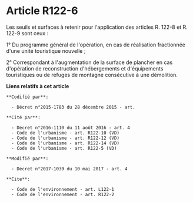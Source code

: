 # Article R122-6

Les seuils et surfaces à retenir pour l'application des articles R. 122-8 et R. 122-9 sont ceux :

1° Du programme général de l'opération, en cas de réalisation fractionnée d'une unité touristique nouvelle ;

2° Correspondant à l'augmentation de la surface de plancher en cas d'opération de reconstruction d'hébergements et
d'équipements touristiques ou de refuges de montagne consécutive à une démolition.

**Liens relatifs à cet article**

	**Codifié par**:

	  - Décret n°2015-1783 du 28 décembre 2015 - art.

	**Cité par**:

	  - Décret n°2016-1110 du 11 août 2016 - art. 4
	  - Code de l'urbanisme - art. R122-10 (VD)
	  - Code de l'urbanisme - art. R122-12 (VD)
	  - Code de l'urbanisme - art. R122-14 (VD)
	  - Code de l'urbanisme - art. R122-5 (VD)

	**Modifié par**:

	  - Décret n°2017-1039 du 10 mai 2017 - art. 4

	**Cite**:

	  - Code de l'environnement - art. L122-1
	  - Code de l'environnement - art. R122-2
